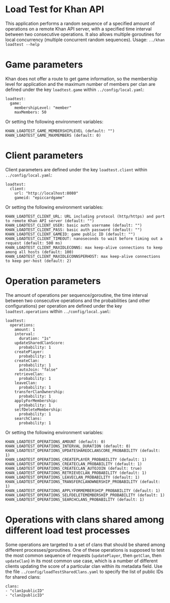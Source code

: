 Load Test for Khan API
======================

This application performs a random sequence of a specified amount of operations on a remote Khan API server, with a specified time interval between two consecutive operations. It also allows multiple goroutines for local concurrency (multiple concurrent random sequences). Usage: `../khan loadtest --help`

# Game parameters
Khan does not offer a route to get game information, so the membership level for application and the maximum number of members per clan are defined under the key `loadtest.game` within `../config/local.yaml`:
```
loadtest:
  game:
    membershipLevel: "member"
    maxMembers: 50
```
Or setting the following environment variables:
```
KHAN_LOADTEST_GAME_MEMBERSHIPLEVEL (default: "")
KHAN_LOADTEST_GAME_MAXMEMBERS (default: 0)
```

# Client parameters 
Client parameters are defined under the key `loadtest.client` within `../config/local.yaml`:
```
loadtest:
  client:
    url: "http://localhost:8080"
    gameid: "epiccardgame"
```
Or setting the following environment variables:
```
KHAN_LOADTEST_CLIENT_URL: URL including protocol (http/https) and port to remote Khan API server (default: "")
KHAN_LOADTEST_CLIENT_USER: basic auth username (default: "")
KHAN_LOADTEST_CLIENT_PASS: basic auth password (default: "")
KHAN_LOADTEST_CLIENT_GAMEID: game public ID (default: "")
KHAN_LOADTEST_CLIENT_TIMEOUT: nanoseconds to wait before timing out a request (default: 500 ms)
KHAN_LOADTEST_CLIENT_MAXIDLECONNS: max keep-alive connections to keep among all hosts (default: 100)
KHAN_LOADTEST_CLIENT_MAXIDLECONNSPERHOST: max keep-alive connections to keep per-host (default: 2)
```

# Operation parameters
The amount of operations per sequence/goroutine, the time interval between two consecutive operations and the probabilities (and other configurations) per operation are defined under the key `loadtest.operations` within `../config/local.yaml`:
```
loadtest:
  operations:
    amount: 1
    interval:
      duration: "1s"
    updateSharedClanScore:
      probability: 1
    createPlayer:
      probability: 1
    createClan:
      probability: 1
      autoJoin: "false"
    retrieveClan:
      probability: 1
    leaveClan:
      probability: 1
    transferClanOwnership:
      probability: 1
    applyForMembership:
      probability: 1
    selfDeleteMembership:
      probability: 1
    searchClans:
      probability: 1
```
Or setting the following environment variables:
```
KHAN_LOADTEST_OPERATIONS_AMOUNT (default: 0)
KHAN_LOADTEST_OPERATIONS_INTERVAL_DURATION (default: 0)
KHAN_LOADTEST_OPERATIONS_UPDATESHAREDCLANSCORE_PROBABILITY (default: 1)
KHAN_LOADTEST_OPERATIONS_CREATEPLAYER_PROBABILITY (default: 1)
KHAN_LOADTEST_OPERATIONS_CREATECLAN_PROBABILITY (default: 1)
KHAN_LOADTEST_OPERATIONS_CREATECLAN_AUTOJOIN (default: true)
KHAN_LOADTEST_OPERATIONS_RETRIEVECLAN_PROBABILITY (default: 1)
KHAN_LOADTEST_OPERATIONS_LEAVECLAN_PROBABILITY (default: 1)
KHAN_LOADTEST_OPERATIONS_TRANSFERCLANOWNERSHIP_PROBABILITY (default: 1)
KHAN_LOADTEST_OPERATIONS_APPLYFORMEMBERSHIP_PROBABILITY (default: 1)
KHAN_LOADTEST_OPERATIONS_SELFDELETEMEMBERSHIP_PROBABILITY (default: 1)
KHAN_LOADTEST_OPERATIONS_SEARCHCLANS_PROBABILITY (default: 1)
```

# Operations with clans shared among different load test processes
Some operations are targeted to a set of clans that should be shared among different processes/goroutines. One of these operations is supposed to test the most common sequence of requests (`updatePlayer`, then `getClan`, then `updateClan`) in its most common use case, which is a number of different clients updating the score of a particular clan within its metadata field. Use the file `../config/loadTestSharedClans.yaml` to specify the list of public IDs for shared clans:

```
clans:
- "clan1publicID"
- "clan2publicID"
```
